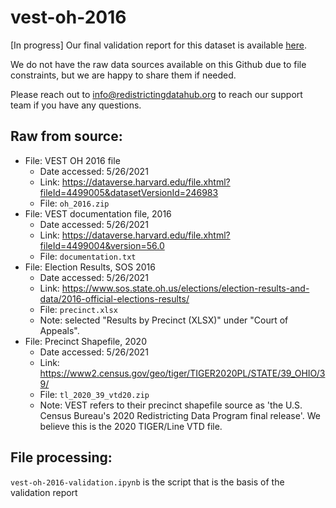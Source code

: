 # vest-oh-2016

[In progress] Our final validation report for this dataset is available [here]().

We do not have the raw data sources available on this Github due to file constraints, but we are happy to share them if needed. 

Please reach out to info@redistrictingdatahub.org to reach our support team if you have any questions.

## Raw from source:

- File: VEST OH 2016 file
   - Date accessed: 5/26/2021
   - Link: https://dataverse.harvard.edu/file.xhtml?fileId=4499005&datasetVersionId=246983
   - File: `oh_2016.zip`
- File: VEST documentation file, 2016
   - Date accessed: 5/26/2021
   - Link: https://dataverse.harvard.edu/file.xhtml?fileId=4499004&version=56.0
   - File: `documentation.txt`
- File: Election Results, SOS 2016
   - Date accessed: 5/26/2021
   - Link: https://www.sos.state.oh.us/elections/election-results-and-data/2016-official-elections-results/
   - File: `precinct.xlsx`
   - Note: selected "Results by Precinct (XLSX)" under "Court of Appeals". 
- File: Precinct Shapefile, 2020 
   - Date accessed: 5/26/2021
   - Link: https://www2.census.gov/geo/tiger/TIGER2020PL/STATE/39_OHIO/39/
   - File: `tl_2020_39_vtd20.zip`
   - Note: VEST refers to their precinct shapefile source as 'the U.S. Census Bureau's 2020 Redistricting Data Program final release'. We believe this is the 2020 TIGER/Line VTD file. 

## File processing:

`vest-oh-2016-validation.ipynb` is the script that is the basis of the validation report
